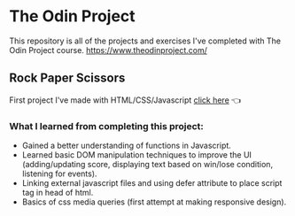 # The Odin Project

This repository is all of the projects and exercises I've completed with The Odin Project course.
https://www.theodinproject.com/

## Rock Paper Scissors 
First project I've made with HTML/CSS/Javascript 
[click here](https://brandyn1234.github.io/odin-project/foundations/rock-paper-scissors/) :point_left:
### What I learned from completing this project:
* Gained a better understanding of functions in Javascript.
* Learned basic DOM manipulation techniques to improve the UI (adding/updating score, displaying text based on win/lose condition, listening for events).
* Linking external javascript files and using defer attribute to place script tag in head of html.
* Basics of css media queries (first attempt at making responsive design).
